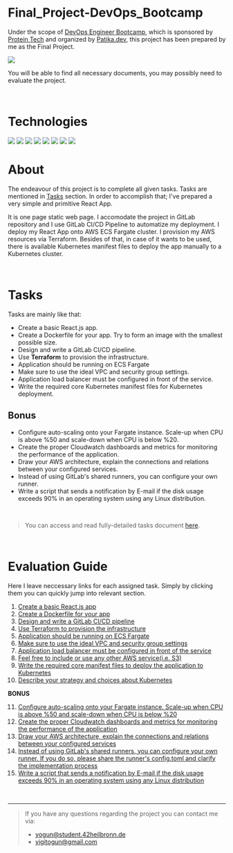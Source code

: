 # Final_Project-DevOps_Bootcamp

Under the scope of [DevOps Engineer Bootcamp](https://www.patika.dev/bootcamp/protein-devops-engineer-bootcamp), which is sponsored by [Protein Tech](https://protein.tech) and organized by [Patika.dev](https://www.patika.dev), this project has been prepared by me as the Final Project. 

<img src="https://media-exp1.licdn.com/dms/image/C4E22AQGWLhpC7RNkCA/feedshare-shrink_800/0/1653037386116?e=1660780800&v=beta&t=gYgnLTLggFXgikzBdLVdOLV2Q5necveSLdXPXQzaBOE">

You will be able to find all necessary documents, you may possibly need to evaluate the project.

</br>

# Technologies

<span>

<img src="https://img.shields.io/badge/react-%2320232a.svg?style=for-the-badge&logo=react&logoColor=%2361DAFB">

<img src="https://img.shields.io/badge/NPM-%23000000.svg?style=for-the-badge&logo=npm&logoColor=white">

<img src="https://img.shields.io/badge/docker-%230db7ed.svg?style=for-the-badge&logo=docker&logoColor=white">

<img src="https://img.shields.io/badge/AWS-%23FF9900.svg?style=for-the-badge&logo=amazon-aws&logoColor=white">

</span>
<span>

<img src="https://img.shields.io/badge/kubernetes-%23326ce5.svg?style=for-the-badge&logo=kubernetes&logoColor=white">

<img src="https://img.shields.io/badge/gitlab%20ci-%23181717.svg?style=for-the-badge&logo=gitlab&logoColor=white">

<img src="https://img.shields.io/badge/terraform-%235835CC.svg?style=for-the-badge&logo=terraform&logoColor=white">

<img src="https://img.shields.io/badge/shell_script-%23121011.svg?style=for-the-badge&logo=gnu-bash&logoColor=white">

</span>

</br>

# About

The endeavour of this project is to complete all given tasks. Tasks are mentioned in [Tasks](#tasks) section. In order to accomplish that; I've prepared a very simple and primitive React App. 


It is one page static web page. I accomodate the project in GitLab repository and I use GitLab CI/CD Pipeline to automatize my deployment. I deploy my React App onto AWS ECS Fargate cluster. I provision my AWS resources via Terraform. Besides of that, in case of it wants to be used, there is available Kubernetes manifest files to deploy the app manually to a Kubernetes cluster.

</br>

# Tasks

Tasks are mainly like that:
- Create a basic React.js app.
- Create a Dockerfile for your app. Try to form an image with the smallest possible size.
- Design and write a GitLab CI/CD pipeline.
- Use **Terraform** to provision the infrastructure.
- Application should be running on ECS Fargate
- Make sure to use the ideal VPC and security group settings.
- Application load balancer must be configured in front of the service.
- Write the required core Kubernetes manifest files for Kubernetes deployment.

## Bonus

- Configure auto-scaling onto your Fargate instance. Scale-up when CPU is above %50 and scale-down when CPU is below %20.
- Create the proper Cloudwatch dashboards and metrics for monitoring the performance of the application.
- Draw your AWS architecture, explain the connections and relations between your configured services.
- Instead of using GitLab's shared runners, you can configure your own runner.
- Write a script that sends a notification by E-mail if the disk usage exceeds 90% in an operating system using any Linux distribution.


</br>

> You can access and read fully-detailed tasks document [here](./img/180.PROTE%C4%B0N%20DEVOPS%20BOOTCAMP%20B%C4%B0T%C4%B0RME%20PROJES%C4%B0%2C.pdf).

</br>

# Evaluation Guide

Here I leave neccessary links for each assigned task. Simply by clicking them you can quickly jump into relevant section.

1. [Create a basic React.js app](./react-app/)
2. [Create a Dockerfile for your app](./react-app/README.md#dockerize)
3. [Design and write a GitLab CI/CD pipeline](./react-app/README.md#cicd-pipeline)
4. [Use Terraform to provision the infrastructure](./react-app/README.md#terraform)
5. [Application should be running on ECS Fargate](./react-app/README.md#ecs)
6. [Make sure to use the ideal VPC and security group settings](./react-app/README.md#vpc)
7. [Application load balancer must be configured in front of the service](./react-app/README.md#alb)
8. [Feel free to include or use any other AWS service(i.e. S3)](./react-app/README.md#s3)
9. [Write the required core manifest files to deploy the application to Kubernetes](./kubernetes/README.md#content)
10. [Describe your strategy and choices about Kubernetes](./kubernetes/README.md#strategy)

**BONUS**

11. [Configure auto-scaling onto your Fargate instance. Scale-up when CPU is above %50 and scale-down when CPU is below %20](./react-app/README.md#asgtf)
12. [Create the proper Cloudwatch dashboards and metrics for monitoring the performance of the application](./react-app/README.md#dashboardtf)
13. [Draw your AWS architecture, explain the connections and relations between your configured services](./react-app/README.md#aws-architecture)
14. [Instead of using GitLab's shared runners, you can configure your own runner. If you do so, please share the runner's config.toml and clarify the implementation process](./bonus_part/gitlab-cicd-runner/README.md)
15. [Write a script that sends a notification by E-mail if the disk usage exceeds 90% in an operating system using any Linux distribution](./bonus_part/alert_script/README.md)

</br>

___


>If you have any questions regarding the project you can contact me via:
>- yogun@student.42heilbronn.de
>- yigitogun@gmail.com